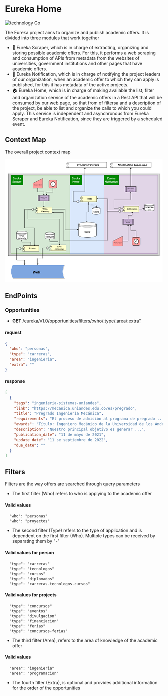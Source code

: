 # Eureka Home

![technology Go](https://img.shields.io/badge/technology-go-blue.svg)

The Eureka project aims to organize and publish academic offers.
It is divided into three modules that work together

- 🔎 Eureka Scraper, which is in charge of extracting, organizing and storing possible academic offers. For this, it
  performs a web scraping and consumption of APIs from metadata from the websites of universities, government
  institutions and other pages that have academic offers.
- 🔔 Eureka Notification, which is in charge of notifying the project leaders of our organization, when an academic
  offer to which they can apply is published, for this it has metadata of the active projects.
- 🏠 Eureka Home, which is in charge of making available the list, filter and organization service of the academic
  offers in a Rest API that will be consumed by our [web page](https://turingbox.co/), so that from of filtersa and a
  description of the project, be able to list and organize the calls to which you could apply. This service is
  independent and asynchronous from Eureka Scraper and Eureka Notification, since they are triggered by a scheduled
  event.

## Context Map

The overall project context map

![ContextMap](https://raw.githubusercontent.com/Turing-Core-Team/StaticEurekaFiles/main/images/design_eureka_2.0-Context%20Map.drawio.png)

## EndPoints

### Opportunities

- **GET** [/eureka/v1.0/opportunities/filters/:who/:type/:area/:extra"]()

#### request

```json
{
  "who": "personas",
  "type": "carreras",
  "area": "ingenieria",
  "extra": ""
}
```

#### response

```json
[
  {
    "tags": "ingenieria-sistemas-uniandes",
    "link": "https://mecanica.uniandes.edu.co/es/pregrado",
    "title": "Pregrado Ingeniería Mecánica",
    "requirements": "El proceso de admisión al programa de pregrado ...",
    "awards": "Título: Ingeniero Mecánico de la Universidad de los Andes",
    "description": "Nuestro principal objetivo es generar ...",
    "publication_date": "11 de mayo de 2021",
    "update_date": "11 se septiembre de 2022",
    "due_date": ""
  }
]
```

## Filters

Filters are the way offers are searched through query parameters

- The first filter (Who) refers to who is applying to the academic offer
#### Valid values
```
  "who": "personas"
  "who": "proyectos"
```

- The second filter (Type) refers to the type of application and is dependent on the first filter (Who).
Multiple types can be received by separating them by "-"

#### Valid values for person
```
  "type": "carreras"
  "type": "tecnologos"
  "type": "cursos"
  "type": "diplomados"
  "type": "carreras-tecnologos-cursos"
```

#### Valid values for projects
```
  "type": "concursos"
  "type": "eventos"
  "type": "divulgacion"
  "type": "financiacion"
  "type": "ferias"
  "type": "concursos-ferias"
```

- The third filter (Area), refers to the area of knowledge of the academic offer

#### Valid values
```
  "area": "ingenieria"
  "area": "programacion"
```

- The fourth filter (Extra), is optional and provides additional information for the order of the opportunities